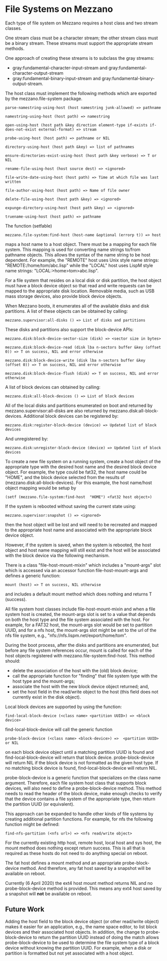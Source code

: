 <!--- -*- eval: (auto-fill-mode 1); eval: (flyspell-mode 1); -*- --->

# File Systems on Mezzano

Each type of file system on Mezzano requires a host class and two
stream classes.

One stream class must be a character stream; the other stream class
must be a binary stream. These streams must support the appropriate
stream methods.

One approach of creating these streams is to subclass the gray
streams:
  * gray:fundamental-character-input-stream and gray:fundamental-character-output-stream
  * gray:fundamental-binary-input-stream and gray:fundamental-binary-output-stream.

The host class must implement the following methods which are exported
by the mezzano.file-system package.

    parse-namestring-using-host (host namestring junk-allowed) => pathname

    namestring-using-host (host path) => namestring

    open-using-host (host path &key direction element-type if-exists if-does-not-exist external-format) => stream

    probe-using-host (host path) => pathname or NIL

    directory-using-host (host path &key) => list of pathnames

    ensure-directories-exist-using-host (host path &key verbose) => T or NIL

    rename-file-using-host (host source dest) => <ignored>

    file-write-date-using-host (host path) => Time at which file was last written

    file-author-using-host (host path) => Name of file owner

    delete-file-using-host (host path &key) => <ignored>

    expunge-directory-using-host (host path &key) => <ignored>

    truename-using-host (host path) => pathname

The function (setfable)

    mezzano.file-system:find-host (host-name &optional (errorp t)) => host

maps a host name to a host object. There must be a mapping for each
file system.  This mapping is used for converting name strings to/from
pathname objects.  This allows the syntax of the name string to be
host dependent. For example, the "REMOTE" host uses Unix style name
strings: "REMOTE:/home/tom/abc.lisp" while the "LOCAL" host uses LispM
style name strings: "LOCAL:>home>tom>abc.lisp".

For a file system that resides on a local disk or disk partition, the
host object must have a block device object so that read and write
requests can be mapped to the appropriate disk location. Removable
media, such as USB mass storage devices, also provide block device
objects.

When Mezzano boots, it enumerates all of the available disks and disk
partitions. A list of these objects can be obtained by calling:

    mezzano.supervisor:all-disks () => List of disks and partitions

These disks and partitions also support the block-device APIs:

    mezzano.disk:block-device-sector-size (disk) => <sector size in bytes>

    mezzano.disk:block-device-read (disk lba n-sectors buffer &key (offset 0)) => T on success, NIL and error otherwise

    mezzano.disk:block-device-write (disk lba n-sectors buffer &key (offset 0)) => T on success, NIL and error otherwise

    mezzano.disk:block-device-flush (disk) => T on success, NIL and error otherwise

A list of block devices can obtained by calling:

    mezzano.disk:all-block-devices () => List of block devices

All of the local disks and partitions enumerated on boot and returned
by mezzano.supervisor:all-disks are also returned by
mezzano.disk:all-block-devices. Additional block devices can be
registered by:

    mezzano.disk:register-block-device (device) => Updated list of block devices

And unregistered by:

    mezzano.disk:unregister-block-device (device) => Updated list of block devices

To create a new file system on a running system, create a host object
of the appropriate type with the desired host name and the desired
block device object. For example, the type could be fat32, the host
name could be "HOME", and the block device  selected from the results of
(mezzano.disk:all-block-devices). For this example, the host name/host
object mapping would be setup by

    (setf (mezzano.file-system:find-host  "HOME") <fat32 host object>)

If the system is rebooted without saving the current state using:

    mezzano.supervisor:snapshot () => <ignored>

then the host object will be lost and will need to be recreated and
mapped to the appropriate host name and associated with the
appropriate block device object.

However, if the system is saved, when the system is rebooted, the host
object and host name mapping will still exist and the host will be
associated with the block device via the following mechanism.

There is a class "file-host-mount-mixin" which includes a "mount-args"
slot which is accessed via an accessor function file-host-mount-args
and defines a generic function:

    mount (host) => T on success, NIL otherwise

and includes a default mount method which does nothing and returns T
(success).

All file system host classes include file-host-mount-mixin and when a
file system host is created, the mount-args slot is set to a value
that depends on both the host type and the file system associated with
the host. For example, for a FAT32 host, the mount-args slot would be
set to partition UUID, and for a nfs host, the mount-args slot might
be set to the url of the nfs file system, e.g.,
"nfs://nfs.lispm.net/export/home/tom".

During the boot process, after the disks and partitions are
enumerated, but before any file system references occur, mount is
called for each of the host objects registered with
mezzano.file-system:find-host. This method should:

  * delete the association of the host with the (old) block device;
  * call the appropriate function for "finding" that file system type
with the host type and the mount-args;
  * associate the host with the new block device object returned; and,
  * set the host field in the read/write object to the host (this
field does not currently exist in the disk object).

Local block devices are supported by using the function:

    find-local-block-device (<class name> <partition UUID>) => <block device>

find-local-block-device will call the generic function

    probe-block-device (<class name> <block-device>) =>  <partition UUID> or NIL

on each block device object until a matching partition UUID is found
and find-local-block-device will return that block
device. probe-block-device will return NIL if the block device is not
formatted as the given host type. If no matching block device is
found, find-local-block-device will return NIL.

probe-block-device is a generic function that specializes on the class
name argument. Therefore, each file system host class that supports
block devices, will also need to define a probe-block-device
method. This method needs to read the header of the block device, make
enough checks to verify that the device contains a file system of the
appropriate type, then return the partition UUID (or equivalent).

This approach can be expanded to handle other kinds of file systems by
creating additional partition functions. For example, for nfs the
following function might be defined:

    find-nfs-partition (<nfs url>) => <nfs read/write object>

For the currently existing http host, remote host, local host and sys
host, the mount method does nothing except return success. This is all
that is required as these hosts do not need to do anything special on
reboot.

The fat host defines a mount method and an appropriate
probe-block-device method. And therefore, any fat host saved by a
snapshot will be available on reboot.

Currently (6 April 2020) the ext4 host mount method returns NIL and no
probe-block-device method is provided. This means any ext4 host saved
by a snapshot will **not** be available on reboot.

## Future Work

Adding the host field to the block device object (or other read/write
object) makes it easier for an application, e.g., the name space
editor, to list block devices and their associated host objects. In
addition, the change to probe-block-device to return the partition
UUID instead of doing the match allows probe-block-device to be used
to determine the file system type of a block device without knowing
the partition UUID. For example, when a disk or partition is formatted
but not yet associated with a host object.
